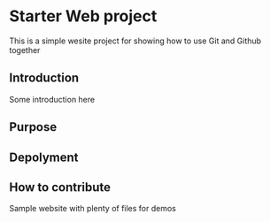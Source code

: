 # Starter Web project

This is a simple wesite project for showing how to use Git and Github together

## Introduction

Some introduction here
## Purpose
## Depolyment
## How to contribute
Sample website with plenty of files for demos